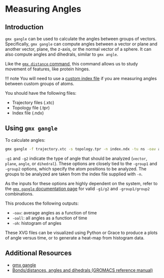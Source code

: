 # Measuring Angles

## Introduction

`gmx gangle` can be used to calculate the angles between groups of vectors. Specifically, `gmx gangle` can compute angles between a vector or plane and another vector, plane, the z-axis, or the normal vector of a sphere. It can also compute angles and dihedrals, similar to `gmx angle`.

Like the [`gmx distance` command](gmx-dist.md), this command allows us to study movement of features, like protein hinges.

!!! note
    You will need to use a [custom index file](gmx-ndx.md) if you are measuring angles between custom groups of atoms.

You should have the following files:

* Trajectory files (.xtc)
* Topology file (.tpr)
* Index file (.ndx)

## Using `gmx gangle`

To calculate angles:

```bash
gmx gangle -f trajectory.xtc -s topology.tpr -n index.ndx -tu ns -oav all-angles.xvg -oall all-angles.xvg  -oh angle-hist.xvg -g1 vector -group1 <group> -g2 vector -group2 <group> 
```

`-g1` and `-g2` indicate the type of angle that should be analyzed (`vector`, `plane`, `angle`, or `dihedral`). These options are closely tied to the `-group1` and `-group2` options, which specify the atom positions to be analyzed. The groups to be analyzed are taken from the index file supplied with `-n`.

As the inputs for these options are highly dependent on the system, refer to the [`gmx gangle` documentation page](https://manual.gromacs.org/current/onlinehelp/gmx-gangle.html) for valid `-g1/g2` and `-group1/group2` combinations.

This produces the following outputs:

* `-oav`: average angles as a function of time
* `-oall`: all angles as a function of time
* `-oh`: histogram of angles

These XVG files can be visualized using Python or Grace to produce a plots of angle versus time, or to generate a heat-map from histogram data.

## Additional Resources

* [gmx gangle](https://manual.gromacs.org/current/onlinehelp/gmx-gangle.html)
* [Bonds/distances, angles and dihedrals (GROMACS reference manual)](https://manual.gromacs.org/current/reference-manual/analysis/bond-angle-dihedral.html)
